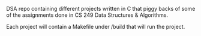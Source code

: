 DSA repo containing different projects written in C that 
piggy backs of some of the assignments done in CS 249
Data Structures & Algorithms.

Each project will contain a Makefile under /build that
will run the project. 
